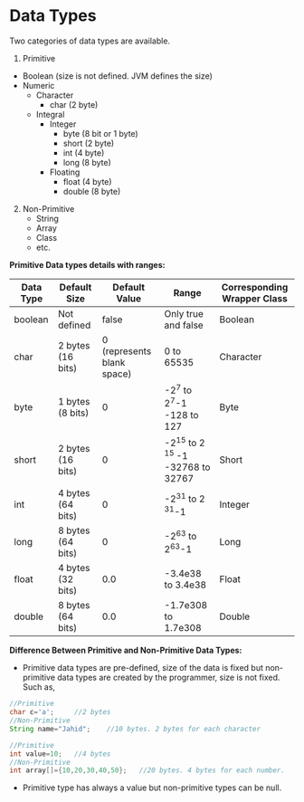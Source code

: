 # Data Types

Two categories of data types are available.

1. Primitive
 - Boolean (size is not defined. JVM defines the size)
 - Numeric
    - Character
        - char (2 byte)
    - Integral
        - Integer
            - byte (8 bit or 1 byte)
            - short (2 byte)
            - int (4 byte)
            - long (8 byte)
        - Floating
            - float (4 byte)
            - double (8 byte)


2. Non-Primitive
    - String
    - Array
    - Class
    - etc.

**Primitive Data types details with ranges:**  

Data Type | Default Size        | Default Value             | Range | Corresponding Wrapper Class| 
----------|--------------       |---------------            |-------|----------------------------|
boolean   | Not defined         | false                     |Only true and false| Boolean        |
char      | 2 bytes (16 bits)   | 0 (represents blank space)| 0 to 65535| Character|
byte      | 1 bytes (8 bits)    | 0                         |-2<sup>7</sup> to 2<sup>7</sup>-1 <br> -128 to 127|Byte|
short     | 2 bytes (16 bits)   |0                          |-2<sup>15</sup> to 2<sup> 15 </sup> -1 <br> -32768 to 32767|Short|
int       |4 bytes (64 bits)    | 0                         | -2<sup>31</sup> to 2 <sup> 31</sup>-1|Integer|
long      | 8 bytes (64 bits)   |0                          |-2<sup>63</sup> to 2<sup>63</sup>-1|Long|
float     | 4 bytes (32 bits)   | 0.0                       |-3.4e38 to 3.4e38|Float|
double    |8 bytes (64 bits)    |0.0                        |-1.7e308 to 1.7e308|Double|

**Difference Between Primitive and Non-Primitive Data Types:**  
- Primitive data types are pre-defined, size of the data is fixed but non-primitive data types are created by the programmer, size is not fixed. Such as,  

```java
//Primitive
char c='a';     //2 bytes
//Non-Primitive
String name="Jahid";    //10 bytes. 2 bytes for each character

//Primitive
int value=10;   //4 bytes
//Non-Primitive
int array[]={10,20,30,40,50};   //20 bytes. 4 bytes for each number.
```
- Primitive type has always a value but non-primitive types can be null.